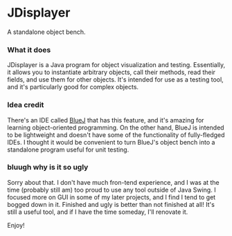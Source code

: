 # JDisplayer
A standalone object bench.

### What it does
JDisplayer is a Java program for object visualization and testing. Essentially, it allows you to instantiate arbitrary objects, call their methods, read their fields, and use them for other objects. It's intended for use as a testing tool, and it's particularly good for complex objects.

### Idea credit
There's an IDE called [BlueJ](https://www.bluej.org/) that has this feature, and it's amazing for learning object-oriented programming. On the other hand, BlueJ is intended to be lightweight and doesn't have some of the functionality of fully-fledged IDEs. I thought it would be convenient to turn BlueJ's object bench into a standalone program useful for unit testing.

### bluugh why is it so ugly
Sorry about that. I don't have much fron-tend experience, and I was at the time (probably still am) too proud to use any tool outside of Java Swing. I focused more on GUI in some of my later projects, and I find I tend to get bogged down in it. Finished and ugly is better than not finished at all!
It's still a useful tool, and if I have the time someday, I'll renovate it.


Enjoy!
